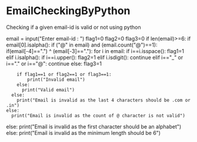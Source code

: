 # EmailCheckingByPython
Checking if a given email-id is valid or not using python









































email = input("Enter email-id : ")
flag1=0
flag2=0
flag3=0
if len(email)>=6:
  if email[0].isalpha():
    if ("@" in email) and (email.count("@")==1):
      if(email[-4]==".") ^ (email[-3]=="."):
        for i in email:
          if i==i.isspace():
            flag1=1
          elif i.isalpha():
            if i==i.upper():
              flag2=1
          elif i.isdigit():
            continue
          elif i=="_" or i=="." or i=="@":
            continue
          else:
            flag3=1

        if flag1==1 or flag2==1 or flag3==1:
            print("Invalid email")
        else:
          print("Valid email")
      else:
        print("Email is invalid as the last 4 characters should be .com or .in")
    else:
      print("Email is invalid as the count of @ character is not valid")
  else:
    print("Email is invalid as the first character should be an alphabet")
else:
  print("Email is invalid as the minimum length should be 6")
